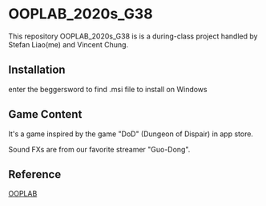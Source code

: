 # OOPLAB_2020s_G38

This repository OOPLAB_2020s_G38 is is a during-class project handled by Stefan Liao(me) and Vincent Chung.

## Installation 

enter the beggersword to find .msi file to install on Windows

## Game Content

It's a game inspired by the game "DoD" (Dungeon of Dispair) in app store.

Sound FXs are from our favorite streamer "Guo-Dong".

## Reference

[OOPLAB](https://myweb.ntut.edu.tw/~wkchen/)

